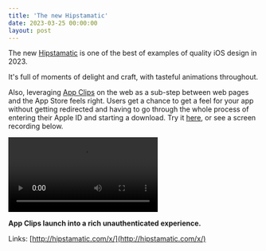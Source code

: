 ```yaml
---
title: 'The new Hipstamatic'
date: 2023-03-25 00:00:00
layout: post
---
```


The new [Hipstamatic](http://hipstamatic.com/x/) is one of the best of examples of quality iOS design in 2023. 

It's full of moments of delight and craft, with tasteful animations throughout. 

Also, leveraging [App Clips](https://developer.apple.com/app-clips/) on the web as a sub-step between web pages and the App Store feels right. Users get a chance to get a feel for your app without getting redirected and having to go through the whole process of entering their Apple ID and starting a download. Try it [here](https://hipstamatic.app/hello), or see a screen recording below. 

![](/images/posts/Hipstamatic-App-Clip.mov)
<figcaption align = “center”><b>App Clips launch into a rich unauthenticated experience.</b></figcaption>

Links: 
[http://hipstamatic.com/x/](http://hipstamatic.com/x/)